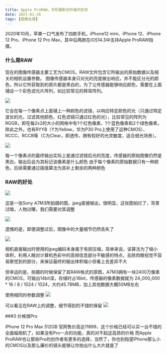 ```yaml
---
title: Apple ProRAW，手机摄影创作者的狂欢
date: 2021-01-26 
tags: [图像处理]
---
```


2020年10月，苹果一口气发布了四款手机，iPhone12 mini、iPhone 12、iPhone 12 Pro、iPhone 12 Pro Max，其中后两款在iOS14.3中支持Apple ProRAW拍摄。

### 什么是RAW

现在的图像传感器主要工艺为CMOS，RAW文件包含它所输出的原始数据以及相关的相机设置参数。
图像传感器本身只对光的亮度做出响应，并不能区分光的颜色，所以它所获取到的原片都是黑白的，为了让传感器能够响应颜色，需要在上面铺设一个彩色滤光片阵列，如比较常见的拜耳阵列。

<img src="/images/2021/appleProResRaw/filterArray.jpg">

它会在每一个像素点上面铺上一种颜色的滤镜，以响应特定颜色的光（只通过特定波长的光，过滤其他颜色，红色滤镜只通过红色的光），比较常见的阵列为RGGB，即在每2x2的大小的网格中有1个红色像素、1个蓝色像素和2个绿色像素，除此之外，也有RYYB（Y为Yellow，华为P30 Pro上使用了这种CMOS）、RCCC、RCCB等（C为Clear，即透传，拥有较好的光灵敏度，适合弱光场景）。

<img src="/images/2021/appleProResRaw/colorFilter.jpg">

每一个像素点的最终输出实际上是通过滤镜后光的亮度，传感器的原始图像仍然是黑白，输出后会为其标记该像素是什么颜色
由于每个像素的原始数据只有一种颜色，后续需要通过插值算法为其补上剩余的两种颜色

### RAW的好处

<img src="/images/2021/appleProResRaw/origin.jpg">

这是一张Sony A7M3所拍摄的图，jpeg直接输出，很明显，这张图拍烂了，背景过暗，人物过曝，我们需要对其调整

<img src="/images/2021/appleProResRaw/jpg_girl.jpg">

遗憾的是，即便调整过后，图像中的大量细节仍然丢失了

<img src="/images/2021/appleProResRaw/jpg_detail.jpg">

相机直接输出时使用的jpeg编码本身属于有损压缩，简单来说，该算法为了缩小体积，利用人眼对计算机色彩中的高频信息部分不敏感的特点，去除肉眼视觉不容易察觉到的部分，来保证最终的输出体积缩小但看上去差异不大

但幸运的是，拍摄的时候保留了其RAW格式的原图，A7M3拥有一块2400万像素的CMOS，可输出14bit深，存储时占16bit，传感器的像素数据就为 24_000_000 * 16 / 8 / 1024 / 1024，大约45.78MB，加上其他数据大概50MB左右

使用相同的参数调整
<img src="/images/2021/appleProResRaw/raw_girl.jpg">

可以看见在RAW上的调整，细节得到的不错的保留
<img src="/images/2021/appleProResRaw/raw_detail.jpg">

###3 价格很Pro

iPhone 12 Pro Max 512GB 官网售价高达11899，这个价格已经可以买一台不错的全画幅相机了，如果没有Pro一点的功能，真的对不起这高昂的价格
而Apple ProRAW也让那些Pro的创作者有更多的选择，当然了，你也别指望iPhone那么小的CMOS以及那么廉价的镜头能够让你拍出什么大片就是了
